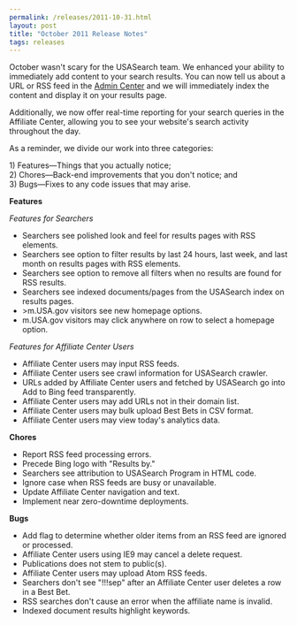 ```yaml
---
permalink: /releases/2011-10-31.html
layout: post
title: "October 2011 Release Notes"
tags: releases 
---
```

<p><span></span>October wasn't scary for the USASearch team. We enhanced your ability to immediately add content to your search results. You can now tell us about a URL or RSS feed in the <a href="http://search.usa.gov/sites">Admin Center</a> and we will immediately index the content and display it on your results page.</p>
<p>Additionally, we now offer real-time reporting for your search queries in the Affiliate Center, allowing you to see your website's search activity throughout the day.</p>
<p><span>As a reminder, we divide our work into three categories:</span><span> </span></p>
<p>1) Features—Things that you actually notice;<br/>2) Chores—Back-end improvements that you don't notice; and<span><br/>3) Bugs—Fixes to any code issues that may arise.</span></p>
<p><strong>Features</strong></p>
<p><em>Features for Searchers</em></p>
<ul><li>Searchers see polished look and feel for results pages with RSS elements.</li>
<li>Searchers see option to filter results by last 24 hours, last week, and last month on results pages with RSS elements.</li>
<li>Searchers see option to remove all filters when no results are found for RSS results. </li>
<li>Searchers see indexed documents/pages from the USASearch index on results pages.</li>
<li>>m.USA.gov visitors see new homepage options.</li>
<li>m.USA.gov visitors may click anywhere on row to select a homepage option.</li>
</ul><p><em>Features for Affiliate Center Users<br/></em></p>
<ul><li>Affiliate Center users may input RSS feeds.</li>
<li>Affiliate Center users see crawl information for USASearch crawler.</li>
<li>URLs added by Affiliate Center users and fetched by USASearch go into Add to Bing feed transparently.</li>
<li>Affiliate Center users may add URLs not in their domain list.</li>
<li>Affiliate Center users may bulk upload Best Bets in CSV format.</li>
<li>Affiliate Center users may view today's analytics data.</li>
</ul><p><strong>Chores</strong></p>
<ul><li>Report RSS feed processing errors.</li>
<li>Precede Bing logo with "Results by." </li>
<li>Searchers see attribution to USASearch Program in HTML code.</li>
<li>Ignore case when RSS feeds are busy or unavailable.</li>
<li>Update Affiliate Center navigation and text.</li>
<li>Implement near zero-downtime deployments.</li>
</ul><p><strong>Bugs</strong></p>
<ul><li>Add flag to determine whether older items from an RSS feed are ignored or processed.</li>
<li>Affiliate Center users using IE9 may cancel a delete request.</li>
<li>Publications does not stem to public(s).</li>
<li>Affiliate Center users may upload Atom RSS feeds.</li>
<li>Searchers don't see "!!!sep" after an Affiliate Center user deletes a row in a Best Bet.</li>
<li>RSS searches don't cause an error when the affiliate name is invalid.</li>
<li>Indexed document results highlight keywords.</li>
</ul>
